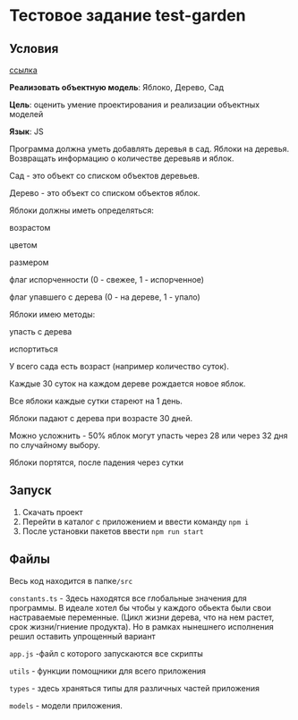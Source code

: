 # Тестовое задание test-garden

## Условия 

[ссылка](https://docs.google.com/document/d/16DQnjIdwKSHNBzEEWYBrYfYKsg7f1rNlEdeQwnDgAbw/edit "ссылка")

**Реализовать объектную модель**: Яблоко, Дерево, Сад

**Цель**: оценить умение проектирования и реализации объектных моделей

**Язык**: JS

Программа должна уметь добавлять деревья в сад.
Яблоки на деревья.
Возвращать информацию о количестве деревьяв и яблок.


Сад - это объект со списком объектов деревьев.

Дерево - это объект со списком объектов яблок.


Яблоки должны иметь определяться:

возрастом

цветом

размером

флаг испорченности (0 - свежее, 1 - испорченное)

флаг упавшего с дерева (0 - на дереве, 1 - упало)


Яблоки имею методы:

упасть с дерева

испортиться


У всего сада есть возраст (например количество суток).

Каждые 30 суток на каждом дереве рождается новое яблок.

Все яблоки каждые сутки стареют на 1 день.

Яблоки падают с дерева при возрасте 30 дней.

Можно усложнить - 50% яблок могут упасть через 28 или через 32 дня по случайному выбору.

Яблоки портятся, после падения через сутки


## Запуск

1. Скачать проект
1. Перейти в каталог с приложением и ввести команду `npm i`
1. После установки пакетов ввести `npm run start`

## Файлы

Весь код находится в папке`/src`


`constants.ts` - Здесь находятся все глобальные значения для программы. В идеале хотел бы чтобы у каждого обьекта были свои настраваемые переменные. (Цикл жизни дерева, что на нем растет, срок жизни/гниение продукта). Но в рамках нынешнего исполнения решил оставить упрощенный вариант

`app.js` -файл с которого запускаются все скрипты

`utils` - функции помощники для всего приложения

`types` - здесь храняться типы для различных частей приложения

`models` - модели приложения.


